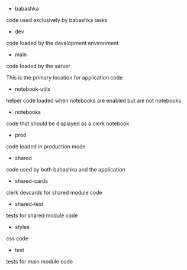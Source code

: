 * babashka

code used exclusively by babashka tasks

* dev

code loaded by the development environment

* main

code loaded by the server

This is the primary location for application code

* notebook-utils

helper code loaded when notebooks are enabled but are not notebooks

* notebooks

code that should be displayed as a clerk notebook

* prod

code loaded in production mode

* shared

code used by both babashka and the application

* shared-cards

clerk devcards for shared module code

* shared-test

tests for shared module code

* styles

css code

* test

tests for main module code